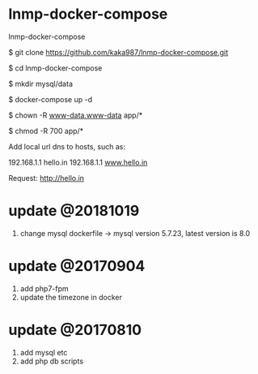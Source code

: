 # lnmp-docker-compose
lnmp-docker-compose

$ git clone https://github.com/kaka987/lnmp-docker-compose.git

$ cd lnmp-docker-compose

$ mkdir mysql/data

$ docker-compose up -d 

$ chown -R www-data.www-data app/*

$ chmod -R 700 app/*

Add local url dns to hosts, such as:

192.168.1.1 hello.in
192.168.1.1 www.hello.in


Request: http://hello.in 



# update @20181019
1. change mysql dockerfile -> mysql version 5.7.23, latest version is 8.0

# update @20170904
1. add php7-fpm
2. update the timezone in docker

# update @20170810

1. add mysql etc 
2. add php db scripts
